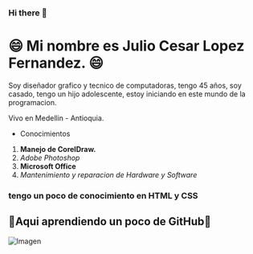 ### Hi there 👋
# :smile: Mi nombre es Julio Cesar Lopez Fernandez. :smile:

Soy diseñador grafico y tecnico de computadoras, tengo 45 años, soy casado, tengo un hijo adolescente, estoy iniciando en este mundo de la programacion.

Vivo en Medellin - Antioquia.

- Conocimientos

1. **Manejo de CorelDraw.**
2. *Adobe Photoshop*
3. **Microsoft Office**
4. *Mantenimiento y reparacion de Hardware y Software*

### tengo un poco de conocimiento en HTML y CSS

## :eyes:Aqui aprendiendo un poco de GitHub:eyes: 

![Imagen](https://recluit.com/WP-Blog/wp-content/uploads/2018/09/di%CC%81a-de-los-programadores-recluit-2018-640x320.jpg)
